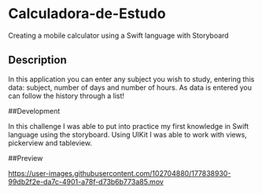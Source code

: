 # Calculadora-de-Estudo
Creating a mobile calculator using a Swift language with Storyboard



## Description
<p> In this application you can enter any subject you wish to study, entering this data: subject, number of days and number of hours. As data is entered you can follow the history through a list!
</p>

##Development
<p> In this challenge I was able to put into practice my first knowledge in Swift language using the storyboard. Using UIKit I was able to work with views, pickerview and tableview.
</p>

##Preview

https://user-images.githubusercontent.com/102704880/177838930-99db2f2e-da7c-4901-a78f-d73b6b773a85.mov


